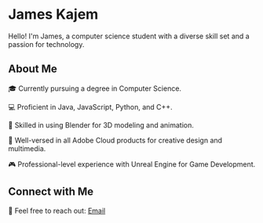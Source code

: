 # James Kajem

Hello! I'm James, a computer science student with a diverse skill set and a passion for technology.

## About Me

🎓 Currently pursuing a degree in Computer Science.

💻 Proficient in Java, JavaScript, Python, and C++.

🚀 Skilled in using Blender for 3D modeling and animation.

🎨 Well-versed in all Adobe Cloud products for creative design and multimedia.

🎮 Professional-level experience with Unreal Engine for Game Development.


## Connect with Me

📧 Feel free to reach out: [Email](james.kajem.the.one.and.only@gmail.com)


